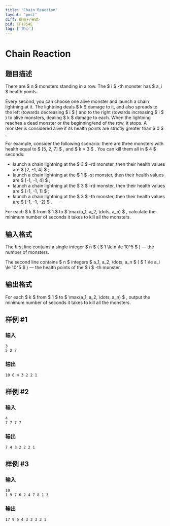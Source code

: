 ```yaml
---
title: "Chain Reaction"
layout: "post"
diff: 提高+/省选-
pid: CF1954E
tag: ['贪心']
---
```


# Chain Reaction

## 题目描述

There are $ n $ monsters standing in a row. The $ i $ -th monster has $ a_i $ health points.

Every second, you can choose one alive monster and launch a chain lightning at it. The lightning deals $ k $ damage to it, and also spreads to the left (towards decreasing $ i $ ) and to the right (towards increasing $ i $ ) to alive monsters, dealing $ k $ damage to each. When the lightning reaches a dead monster or the beginning/end of the row, it stops. A monster is considered alive if its health points are strictly greater than $ 0 $ .

For example, consider the following scenario: there are three monsters with health equal to $ [5, 2, 7] $ , and $ k = 3 $ . You can kill them all in $ 4 $ seconds:

- launch a chain lightning at the $ 3 $ -rd monster, then their health values are $ [2, -1, 4] $ ;
- launch a chain lightning at the $ 1 $ -st monster, then their health values are $ [-1, -1, 4] $ ;
- launch a chain lightning at the $ 3 $ -rd monster, then their health values are $ [-1, -1, 1] $ ;
- launch a chain lightning at the $ 3 $ -th monster, then their health values are $ [-1, -1, -2] $ .

For each $ k $ from $ 1 $ to $ \max(a_1, a_2, \dots, a_n) $ , calculate the minimum number of seconds it takes to kill all the monsters.

## 输入格式

The first line contains a single integer $ n $ ( $ 1 \le n \le 10^5 $ ) — the number of monsters.

The second line contains $ n $ integers $ a_1, a_2, \dots, a_n $ ( $ 1 \le a_i \le 10^5 $ ) — the health points of the $ i $ -th monster.

## 输出格式

For each $ k $ from $ 1 $ to $ \max(a_1, a_2, \dots, a_n) $ , output the minimum number of seconds it takes to kill all the monsters.

## 样例 #1

### 输入

```
3
5 2 7
```

### 输出

```
10 6 4 3 2 2 1
```

## 样例 #2

### 输入

```
4
7 7 7 7
```

### 输出

```
7 4 3 2 2 2 1
```

## 样例 #3

### 输入

```
10
1 9 7 6 2 4 7 8 1 3
```

### 输出

```
17 9 5 4 3 3 3 2 1
```

